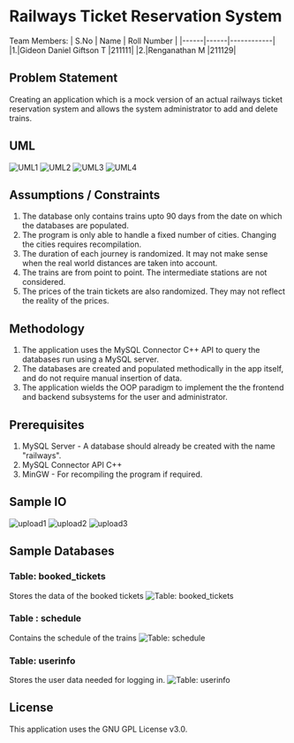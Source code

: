 # Railways Ticket Reservation System
Team Members:
| S.No | Name | Roll Number |
|------|------|------------|
|1.|Gideon Daniel Giftson T |211111|
|2.|Renganathan M |211129|
## Problem Statement
Creating an application which is a mock version of an actual railways ticket reservation system and allows the system administrator to add and delete trains.
## UML
![UML1](https://user-images.githubusercontent.com/55153800/206425137-e87f954b-f4e0-430b-bdf4-de5985e4273d.JPG)
![UML2](https://user-images.githubusercontent.com/55153800/206425140-90a57f63-7418-4060-a2c4-285f6d9f034e.JPG)
![UML3](https://user-images.githubusercontent.com/55153800/206425129-5561af91-93aa-4f20-8894-a46ae796cd32.JPG)
![UML4](https://user-images.githubusercontent.com/55153800/206425136-fdbddca3-2dff-4831-8e10-9f2104d9399a.JPG)
## Assumptions / Constraints
1. The database only contains trains upto 90 days from the date on which the databases are populated.
2. The program is only able to handle a fixed number of cities. Changing the cities requires recompilation.
3. The duration of each journey is randomized. It may not make sense when the real world distances are taken into account.
4. The trains are from point to point. The intermediate stations are not considered.
5. The prices of the train tickets are also randomized. They may not reflect the reality of the prices.
## Methodology
1. The application uses the MySQL Connector C++ API to query the databases run using a MySQL server.
2. The databases are created and populated methodically in the app itself, and do not require manual insertion of data.
3. The application wields the OOP paradigm to implement the the frontend and backend subsystems for the user and administrator.
## Prerequisites
1. MySQL Server - A database should already be created with the name "railways".
2. MySQL Connector API C++
3. MinGW - For recompiling the program if required.
## Sample IO
![upload1](https://user-images.githubusercontent.com/55153800/206648280-b1015ff6-dec2-4930-8860-7cc7cbee160b.JPG)
![upload2](https://user-images.githubusercontent.com/55153800/206648298-8d179513-7eda-4fff-8184-d4bf143c3683.JPG)
![upload3](https://user-images.githubusercontent.com/55153800/206648307-08cce0f1-adef-42b1-b179-d19d8d977ccf.JPG)
## Sample Databases
### Table: booked_tickets
Stores the data of the booked tickets
![Table: booked_tickets](https://user-images.githubusercontent.com/55153800/206419793-90cebafa-ed36-41dd-9276-b10051f69ffd.JPG)
### Table : schedule
Contains the schedule of the trains
![Table: schedule](https://user-images.githubusercontent.com/55153800/206419803-3a275b8a-30b9-4412-98a8-3ab99088b9cc.JPG)
### Table: userinfo
Stores the user data needed for logging in.
![Table: userinfo](https://user-images.githubusercontent.com/55153800/206419838-877a60f7-101d-44fe-8eb4-3e1f2bbf80f3.JPG)
## License
This application uses the GNU GPL License v3.0.
